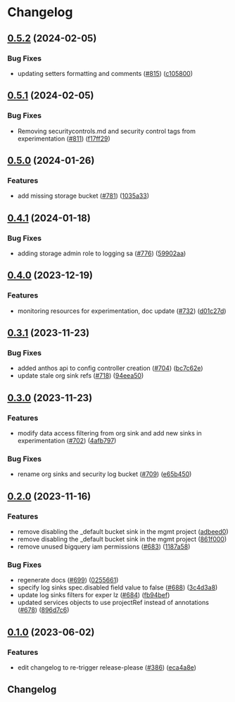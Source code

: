 # Changelog

## [0.5.2](https://github.com/GoogleCloudPlatform/pubsec-declarative-toolkit/compare/solutions/experimentation/core-landing-zone/0.5.1...solutions/experimentation/core-landing-zone/0.5.2) (2024-02-05)


### Bug Fixes

* updating setters formatting and comments ([#815](https://github.com/GoogleCloudPlatform/pubsec-declarative-toolkit/issues/815)) ([c105800](https://github.com/GoogleCloudPlatform/pubsec-declarative-toolkit/commit/c1058007aaa72b8ffbce000ef5575cc494db0e33))

## [0.5.1](https://github.com/GoogleCloudPlatform/pubsec-declarative-toolkit/compare/solutions/experimentation/core-landing-zone/0.5.0...solutions/experimentation/core-landing-zone/0.5.1) (2024-02-05)


### Bug Fixes

* Removing securitycontrols.md and security control tags from experimentation ([#811](https://github.com/GoogleCloudPlatform/pubsec-declarative-toolkit/issues/811)) ([f17ff29](https://github.com/GoogleCloudPlatform/pubsec-declarative-toolkit/commit/f17ff29a8ff5d3b0f5c955d5d1f8843ba0723829))

## [0.5.0](https://github.com/GoogleCloudPlatform/pubsec-declarative-toolkit/compare/solutions/experimentation/core-landing-zone/0.4.1...solutions/experimentation/core-landing-zone/0.5.0) (2024-01-26)


### Features

* add missing storage bucket ([#781](https://github.com/GoogleCloudPlatform/pubsec-declarative-toolkit/issues/781)) ([1035a33](https://github.com/GoogleCloudPlatform/pubsec-declarative-toolkit/commit/1035a33516bcc64d520fe53b8066fa49a5df2306))

## [0.4.1](https://github.com/GoogleCloudPlatform/pubsec-declarative-toolkit/compare/solutions/experimentation/core-landing-zone/0.4.0...solutions/experimentation/core-landing-zone/0.4.1) (2024-01-18)


### Bug Fixes

* adding storage admin role to logging sa ([#776](https://github.com/GoogleCloudPlatform/pubsec-declarative-toolkit/issues/776)) ([59902aa](https://github.com/GoogleCloudPlatform/pubsec-declarative-toolkit/commit/59902aa7978220ccba004f7dda516d8bdf206fb8))

## [0.4.0](https://github.com/GoogleCloudPlatform/pubsec-declarative-toolkit/compare/solutions/experimentation/core-landing-zone/0.3.1...solutions/experimentation/core-landing-zone/0.4.0) (2023-12-19)


### Features

* monitoring resources for experimentation, doc update ([#732](https://github.com/GoogleCloudPlatform/pubsec-declarative-toolkit/issues/732)) ([d01c27d](https://github.com/GoogleCloudPlatform/pubsec-declarative-toolkit/commit/d01c27dbe2f1cf36044ed48f58ec8eb15640936f))

## [0.3.1](https://github.com/GoogleCloudPlatform/pubsec-declarative-toolkit/compare/solutions/experimentation/core-landing-zone/0.3.0...solutions/experimentation/core-landing-zone/0.3.1) (2023-11-23)


### Bug Fixes

* added anthos api to config controller creation ([#704](https://github.com/GoogleCloudPlatform/pubsec-declarative-toolkit/issues/704)) ([bc7c62e](https://github.com/GoogleCloudPlatform/pubsec-declarative-toolkit/commit/bc7c62e266648aa9c47880508166990add36a84f))
* update stale org sink refs ([#718](https://github.com/GoogleCloudPlatform/pubsec-declarative-toolkit/issues/718)) ([94eea50](https://github.com/GoogleCloudPlatform/pubsec-declarative-toolkit/commit/94eea504ba4ba4d4a63b9665ce61837f2d1a59c2))

## [0.3.0](https://github.com/GoogleCloudPlatform/pubsec-declarative-toolkit/compare/solutions/experimentation/core-landing-zone/0.2.0...solutions/experimentation/core-landing-zone/0.3.0) (2023-11-23)


### Features

* modify data access filtering from org sink and add new sinks in experimentation ([#702](https://github.com/GoogleCloudPlatform/pubsec-declarative-toolkit/issues/702)) ([4afb797](https://github.com/GoogleCloudPlatform/pubsec-declarative-toolkit/commit/4afb797f02f6eb5a7616d6fbb430f17417c1a4cf))


### Bug Fixes

* rename org sinks and security log bucket ([#709](https://github.com/GoogleCloudPlatform/pubsec-declarative-toolkit/issues/709)) ([e65b450](https://github.com/GoogleCloudPlatform/pubsec-declarative-toolkit/commit/e65b45090f0fd48db4b0066ff6c6d4ac7ebb095e))

## [0.2.0](https://github.com/GoogleCloudPlatform/pubsec-declarative-toolkit/compare/solutions/experimentation/core-landing-zone/0.1.0...solutions/experimentation/core-landing-zone/0.2.0) (2023-11-16)


### Features

* remove disabling the _default bucket sink in the mgmt project ([adbeed0](https://github.com/GoogleCloudPlatform/pubsec-declarative-toolkit/commit/adbeed0adf81b34bb201ea97b6aa85aed58a68c4))
* remove disabling the _default bucket sink in the mgmt project ([861f000](https://github.com/GoogleCloudPlatform/pubsec-declarative-toolkit/commit/861f000127f6fe4183bcbe5f2c20eb2d4bb68f67))
* remove unused bigquery iam permissions ([#683](https://github.com/GoogleCloudPlatform/pubsec-declarative-toolkit/issues/683)) ([1187a58](https://github.com/GoogleCloudPlatform/pubsec-declarative-toolkit/commit/1187a58612da6a167500228859ce3eb42e199f0f))


### Bug Fixes

* regenerate docs ([#699](https://github.com/GoogleCloudPlatform/pubsec-declarative-toolkit/issues/699)) ([0255661](https://github.com/GoogleCloudPlatform/pubsec-declarative-toolkit/commit/02556613683625119f74be7a4074d84b2de75b1c))
* specify log sinks spec.disabled field value to false ([#688](https://github.com/GoogleCloudPlatform/pubsec-declarative-toolkit/issues/688)) ([3c4d3a8](https://github.com/GoogleCloudPlatform/pubsec-declarative-toolkit/commit/3c4d3a84243db2dfad3d5c9ce8d833798bdf96d2))
* update log sinks filters for exper lz ([#684](https://github.com/GoogleCloudPlatform/pubsec-declarative-toolkit/issues/684)) ([fb94bef](https://github.com/GoogleCloudPlatform/pubsec-declarative-toolkit/commit/fb94bef6c0d1ba35209db4758d379d5bc2a23115))
* updated services objects to use projectRef instead of annotations ([#678](https://github.com/GoogleCloudPlatform/pubsec-declarative-toolkit/issues/678)) ([896d7c6](https://github.com/GoogleCloudPlatform/pubsec-declarative-toolkit/commit/896d7c6efeeb217faea15db6f39de825ceb17a6e))

## [0.1.0](https://github.com/GoogleCloudPlatform/pubsec-declarative-toolkit/compare/solutions/experimentation/core-landing-zone-v0.0.1...solutions/experimentation/core-landing-zone/0.1.0) (2023-06-02)


### Features

* edit changelog to re-trigger release-please ([#386](https://github.com/GoogleCloudPlatform/pubsec-declarative-toolkit/issues/386)) ([eca4a8e](https://github.com/GoogleCloudPlatform/pubsec-declarative-toolkit/commit/eca4a8e5d610a0a8ea8f34c4470dc663af6abb30))

## Changelog
